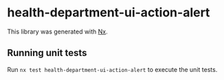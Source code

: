 # health-department-ui-action-alert

This library was generated with [Nx](https://nx.dev).

## Running unit tests

Run `nx test health-department-ui-action-alert` to execute the unit tests.
